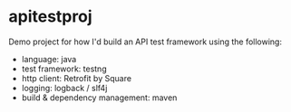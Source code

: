 # apitestproj

Demo project for how I'd build an API test framework using the following:
* language: java
* test framework: testng
* http client: Retrofit by Square
* logging: logback / slf4j
* build & dependency management: maven
